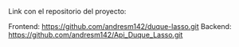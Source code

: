 Link con el repositorio del proyecto:

Frontend: https://github.com/andresm142/duque-lasso.git
Backend: https://github.com/andresm142/Api_Duque_Lasso.git
